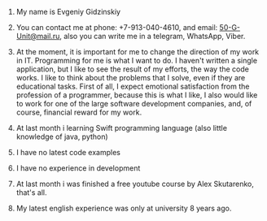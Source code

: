 1. My name is Evgeniy Gidzinskiy

2. You can contact me at phone: +7-913-040-4610, and email: 50-G-Unit@mail.ru,
also you can write me in a telegram, WhatsApp, Viber.

3. At the moment, it is important for me to change the direction of my work in IT.
Programming for me is what I want to do.
I haven't written a single application, but I like to see the result of my efforts, the way the code works.
I like to think about the problems that I solve, even if they are educational tasks.
First of all, I expect emotional satisfaction from the profession of a programmer,
because this is what I like, I also would like to work for one of the large software development companies,
and, of course, financial reward for my work.

4. At last month i learning Swift programming language (also little knowledge of java, python)

5. I have no latest code examples

6. I have no experience in development

7. At last month i was finished a free youtube course by Alex Skutarenko, that's all.

8. My latest english experience was only at university 8 years ago.

